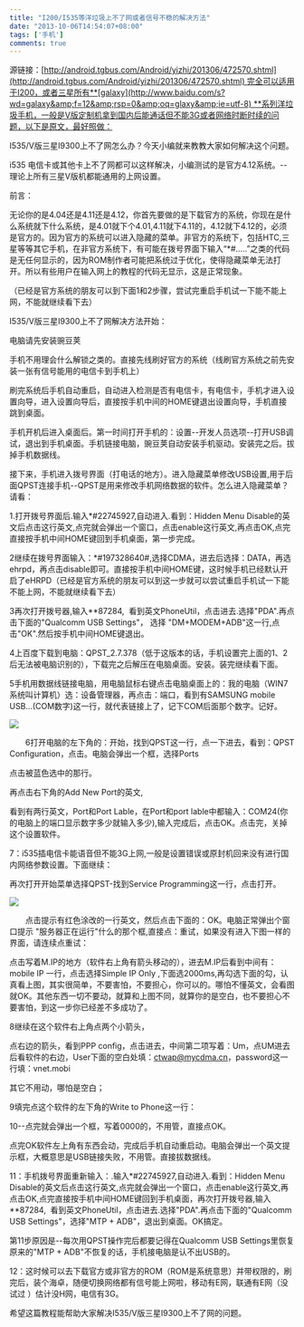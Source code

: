```yaml
---
title: "I200/I535等洋垃圾上不了网或者信号不稳的解决方法"
date: "2013-10-06T14:54:07+08:00"
tags: ['手机']
comments: true
---
```



源链接：[http://android.tgbus.com/Android/yizhi/201306/472570.shtml](http://android.tgbus.com/Android/yizhi/201306/472570.shtml) 完全可以适用于I200，或者三星所有**[galaxy](http://www.baidu.com/s?wd=galaxy&amp;f=12&amp;rsp=0&amp;oq=glaxy&amp;ie=utf-8) **系列洋垃圾手机，一般是V版定制机拿到国内后能通话但不能3G或者网络时断时续的问题，以下是原文，最好照做：<!--more-->

I535/V版三星I9300上不了网怎么办？今天小编就来教教大家如何解决这个问题。

i535 电信卡或其他卡上不了网都可以这样解决，小编测试的是官方4.12系统。--理论上所有三星V版机都能通用的上网设置。

前言：

无论你的是4.04还是4.11还是4.12，你首先要做的是下载官方的系统，你现在是什么系统就下什么系统，是4.01就下个4.01,4.11就下4.11的，4.12就下4.12的，必须是官方的。因为官方的系统可以进入隐藏的菜单。非官方的系统下，包括HTC,三星等等其它手机，在非官方系统下，有可能在拨号界面下输入“*#.....”之类的代码是无任何显示的，因为ROM制作者可能把系统过于优化，使得隐藏菜单无法打开。所以有些用户在输入网上的教程的代码无显示，这是正常现象。

（已经是官方系统的朋友可以到下面1和2步骤，尝试完重启手机试一下能不能上网，不能就继续看下去）

I535/V版三星I9300上不了网解决方法开始：

电脑请先安装豌豆荚

手机不用理会什么解锁之类的。直接先线刷好官方的系统（线刷官方系统之前先安装一张有信号能用的电信卡到手机上）

刷完系统后手机自动重启，自动进入检测是否有电信卡，有电信卡，手机才进入设置向导，进入设置向导后，直接按手机中间的HOME键退出设置向导，手机直接跳到桌面。

手机开机后进入桌面后。第一时间打开手机的：设置--开发人员选项--打开USB调试，退出到手机桌面。手机链接电脑，豌豆荚自动安装手机驱动。安装完之后。拔掉手机数据线。

接下来，手机进入拨号界面（打电话的地方）。进入隐藏菜单修改USB设置,用于后面QPST连接手机--QPST是用来修改手机网络数据的软件。怎么进入隐藏菜单？请看：

1.打开拨号界面后.输入*#22745927,自动进入.看到：Hidden Menu Disable的英文后点击这行英文,点完就会弹出一个窗口，点击enable这行英文,再点击OK,点完直接按手机中间HOME键回到手机桌面，第一步完成。

2继续在拨号界面输入：*#197328640#,选择CDMA，进去后选择：DATA，再选ehrpd，再点击disable即可。直接按手机中间HOME键，这时候手机已经默认开启了eHRPD（已经是官方系统的朋友可以到这一步就可以尝试重启手机试一下能不能上网，不能就继续看下去）

3再次打开拨号器,输入**87284,  看到英文PhoneUtil，点击进去.选择"PDA".再点击下面的"Qualcomm USB Settings"， 选择 "DM+MODEM+ADB"这一行,点击"OK".然后按手机中间HOME键退出。

4上百度下载到电脑：QPST_2.7.378（低于这版本的话，手机设置完上面的1、2后无法被电脑识别的），下载完之后解压在电脑桌面。安装。装完继续看下面。

5手机用数据线链接电脑，用电脑鼠标右键点击电脑桌面上的：我的电脑（WIN7系统叫计算机）选：设备管理器，再点击：端口，看到有SAMSUNG mobile USB...(COM数字)这一行，就代表链接上了，记下COM后面那个数字。记好。

![](http://img2.tgbusdata.cn/v2/thumb/jpg/NDVEMiw1ODAsMTAwLDQsMywxLC0xLDAscms1MCw2MS4xNTIuMjQyLjEx/u/android.tgbus.com/Android/UploadFiles_4504/201306/2013060517061684.jpg)

　　6打开电脑的左下角的：开始，找到QPST这一行，点一下进去，看到：QPST Configuration，点击。电脑会弹出一个框，选择Ports

点击被蓝色选中的那行。

再点击右下角的Add New Port的英文,

看到有两行英文，Port和Port Lable，在Port和port lable中都输入：COM24(你的电脑上的端口显示数字多少就输入多少),输入完成后，点击OK。点击完，关掉这个设置软件。

7：i535插电信卡能语音但不能3G上网,一般是设置错误或原封机回来没有进行国内网络参数设置。下面继续：

再次打开开始菜单选择QPST-找到Service Programming这一行，点击打开。

![](http://img2.tgbusdata.cn/v2/thumb/jpg/QTZFNyw1ODAsMTAwLDQsMywxLC0xLDAscms1MCw2MS4xNTIuMjQyLjEx/u/android.tgbus.com/Android/UploadFiles_4504/201306/2013060517061682.jpg)

　　点击提示有红色涂改的一行英文，然后点击下面的：OK。电脑正常弹出个窗口提示 "服务器正在运行"什么的那个框,直接点：重试，如果没有进入下图一样的界面，请连续点重试：

点击写着M.IP的地方（软件右上角有箭头移动的），进去M.IP后看到中间有：mobile IP 一行，点击选择Simple IP Only ,下面选2000ms,再勾选下面的勾，认真看上图，其实很简单，不要害怕，不要担心，你可以的。哪怕不懂英文，会看图就OK。其他东西一切不要动，就算和上图不同，就算你的是空白，也不要担心不要害怕，到这一步你已经差不多成功了。

8继续在这个软件右上角点两个小箭头，

点右边的箭头，看到PPP config，点击进去，中间第二项写着：Um，点UM进去后看软件的右边，User下面的空白处填：[ctwap@mycdma.cn](mailto:ctwap@mycdma.cn)，password这一行填：vnet.mobi

其它不用动，哪怕是空白；

9填完点这个软件的左下角的Write to Phone这一行：

10--点完就会弹出一个框，写着0000的，不用管，直接点OK。

点完OK软件左上角有东西会动，完成后手机自动重启动。电脑会弹出一个英文提示框，大概意思是USB链接失败，不用管。直接拔数据线。

11：手机拨号界面重新输入：.输入*#22745927,自动进入.看到：Hidden Menu Disable的英文后点击这行英文,点完就会弹出一个窗口，点击enable这行英文,再点击OK,点完直接按手机中间HOME键回到手机桌面，再次打开拨号器,输入**87284,  看到英文PhoneUtil，点击进去.选择"PDA".再点击下面的"Qualcomm USB Settings"，选择"MTP + ADB"，退出到桌面。OK搞定。

第11步原因是--每次用QPST操作完后都要记得在Qualcomm USB Settings里恢复原来的"MTP + ADB"不恢复的话，手机接电脑是认不出USB的。

12：这时候可以去下载官方或非官方的ROM（ROM是系统意思）并带权限的，刷完后，装个海卓，随便切换网络都有信号能上网啦，移动有E网，联通有E网（没试过 ）估计没H网，电信有3G。

希望这篇教程能帮助大家解决I535/V版三星I9300上不了网的问题。
